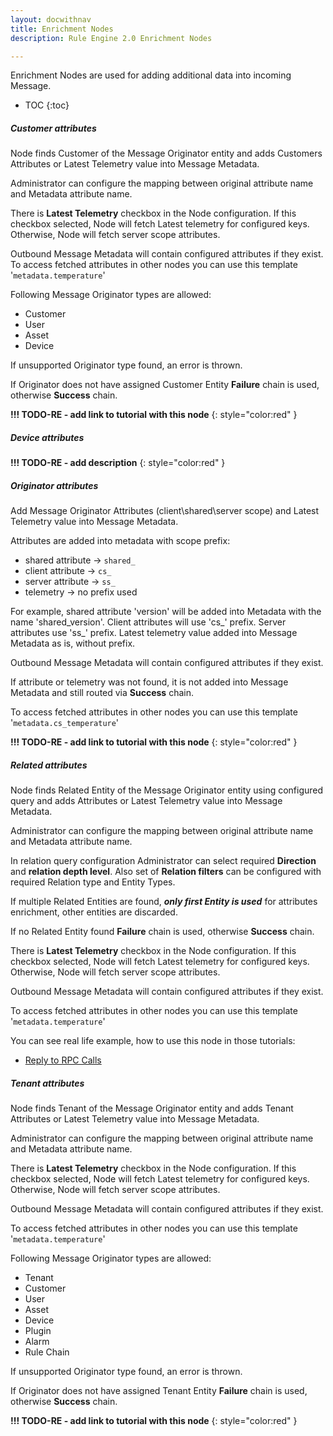 ```yaml
---
layout: docwithnav
title: Enrichment Nodes
description: Rule Engine 2.0 Enrichment Nodes

---
```


Enrichment Nodes are used for adding additional data into incoming Message.

* TOC
{:toc}

##### Customer attributes
Node finds Customer of the Message Originator entity and adds Customers Attributes or Latest Telemetry value into Message Metadata. 

Administrator can configure the mapping between original attribute name and Metadata attribute name.

There is **Latest Telemetry** checkbox in the Node configuration. 
If this checkbox selected, Node will fetch Latest telemetry for configured keys. Otherwise, Node will fetch server scope attributes.

Outbound Message Metadata will contain configured attributes if they exist.
To access fetched attributes in other nodes you can use this template '<code>metadata.temperature</code>'

Following Message Originator types are allowed: 

- Customer
- User
- Asset
- Device
 
If unsupported Originator type found, an error is thrown.

If Originator does not have assigned Customer Entity **Failure** chain is used, otherwise **Success** chain.

**!!! TODO-RE - add link to tutorial with this node**
{: style="color:red" }

##### Device attributes

**!!! TODO-RE - add description**
{: style="color:red" }

##### Originator attributes
Add Message Originator Attributes (client\shared\server scope) and Latest Telemetry value into Message Metadata. 

Attributes are added into metadata with scope prefix:
- shared attribute -> <code>shared_</code>
- client attribute -> <code>cs_</code>
- server attribute -> <code>ss_</code>
- telemetry -> no prefix used 

For example, shared attribute 'version' will be added into Metadata with the name 'shared_version'. Client attributes will use 'cs_' prefix. 
Server attributes use 'ss_' prefix. Latest telemetry value added into Message Metadata as is, without prefix.

Outbound Message Metadata will contain configured attributes if they exist.

If attribute or telemetry was not found, it is not added into Message Metadata and still routed via **Success** chain. 

To access fetched attributes in other nodes you can use this template '<code>metadata.cs_temperature</code>'

**!!! TODO-RE - add link to tutorial with this node**
{: style="color:red" }

##### Related attributes
Node finds Related Entity of the Message Originator entity using configured query and adds Attributes or Latest Telemetry value into Message Metadata.
 
Administrator can configure the mapping between original attribute name and Metadata attribute name.

In relation query configuration Administrator can select required **Direction** and **relation depth level**. 
Also set of **Relation filters** can be configured with required Relation type and Entity Types.

If multiple Related Entities are found, **_only first Entity is used_** for attributes enrichment, other entities are discarded.

If no Related Entity found **Failure** chain is used, otherwise **Success** chain.

There is **Latest Telemetry** checkbox in the Node configuration. If this checkbox selected, Node will fetch Latest telemetry for configured keys. 
Otherwise, Node will fetch server scope attributes.

Outbound Message Metadata will contain configured attributes if they exist.

To access fetched attributes in other nodes you can use this template '<code>metadata.temperature</code>'

You can see real life example, how to use this node in those tutorials:

- [Reply to RPC Calls](/docs/user-guide/rule-engine-2-0/tutorials/rpc-reply-tutorial.md#add-related-attributes-node)

##### Tenant attributes
Node finds Tenant of the Message Originator entity and adds Tenant Attributes or Latest Telemetry value into Message Metadata. 

Administrator can configure the mapping between original attribute name and Metadata attribute name.

There is **Latest Telemetry** checkbox in the Node configuration. If this checkbox selected, Node will fetch Latest telemetry for configured keys. 
Otherwise, Node will fetch server scope attributes.

Outbound Message Metadata will contain configured attributes if they exist.

To access fetched attributes in other nodes you can use this template '<code>metadata.temperature</code>'

Following Message Originator types are allowed: 
- Tenant
- Customer
- User
- Asset
- Device
- Plugin
- Alarm
- Rule Chain

If unsupported Originator type found, an error is thrown.

If Originator does not have assigned Tenant Entity **Failure** chain is used, otherwise **Success** chain.

**!!! TODO-RE - add link to tutorial with this node**
{: style="color:red" }